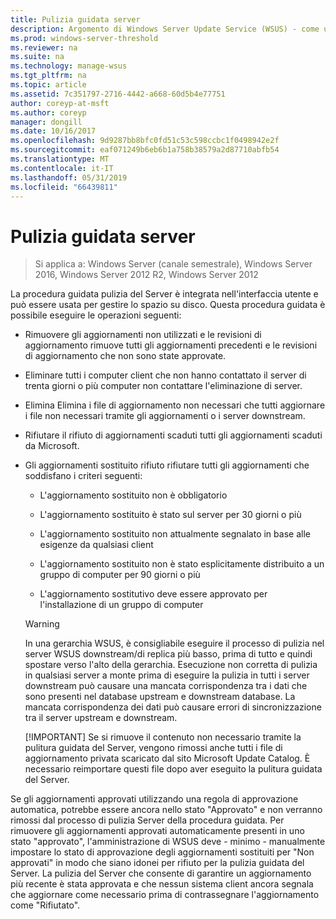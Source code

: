 ```yaml
---
title: Pulizia guidata server
description: Argomento di Windows Server Update Service (WSUS) - come usare la procedura guidata di pulizia di Server per gestire lo spazio su disco
ms.prod: windows-server-threshold
ms.reviewer: na
ms.suite: na
ms.technology: manage-wsus
ms.tgt_pltfrm: na
ms.topic: article
ms.assetid: 7c351797-2716-4442-a668-60d5b4e77751
author: coreyp-at-msft
ms.author: coreyp
manager: dongill
ms.date: 10/16/2017
ms.openlocfilehash: 9d9287bb8bfc0fd51c53c598ccbc1f0498942e2f
ms.sourcegitcommit: eaf071249b6eb6b1a758b38579a2d87710abfb54
ms.translationtype: MT
ms.contentlocale: it-IT
ms.lasthandoff: 05/31/2019
ms.locfileid: "66439811"
---
```

# <a name="the-server-cleanup-wizard"></a>Pulizia guidata server

>Si applica a: Windows Server (canale semestrale), Windows Server 2016, Windows Server 2012 R2, Windows Server 2012

La procedura guidata pulizia del Server è integrata nell'interfaccia utente e può essere usata per gestire lo spazio su disco. Questa procedura guidata è possibile eseguire le operazioni seguenti:

- Rimuovere gli aggiornamenti non utilizzati e le revisioni di aggiornamento rimuove tutti gli aggiornamenti precedenti e le revisioni di aggiornamento che non sono state approvate.

- Eliminare tutti i computer client che non hanno contattato il server di trenta giorni o più computer non contattare l'eliminazione di server.

- Elimina Elimina i file di aggiornamento non necessari che tutti aggiornare i file non necessari tramite gli aggiornamenti o i server downstream.

- Rifiutare il rifiuto di aggiornamenti scaduti tutti gli aggiornamenti scaduti da Microsoft.

- Gli aggiornamenti sostituito rifiuto rifiutare tutti gli aggiornamenti che soddisfano i criteri seguenti:

  -   L'aggiornamento sostituito non è obbligatorio

  -   L'aggiornamento sostituito è stato sul server per 30 giorni o più

  -   L'aggiornamento sostituito non attualmente segnalato in base alle esigenze da qualsiasi client

  -   L'aggiornamento sostituito non è stato esplicitamente distribuito a un gruppo di computer per 90 giorni o più

  -   L'aggiornamento sostitutivo deve essere approvato per l'installazione di un gruppo di computer

  > [!WARNING]
  >  In una gerarchia WSUS, è consigliabile eseguire il processo di pulizia nel server WSUS downstream/di replica più basso, prima di tutto e quindi spostare verso l'alto della gerarchia. Esecuzione non corretta di pulizia in qualsiasi server a monte prima di eseguire la pulizia in tutti i server downstream può causare una mancata corrispondenza tra i dati che sono presenti nel database upstream e downstream database. La mancata corrispondenza dei dati può causare errori di sincronizzazione tra il server upstream e downstream. 
  > 
  > [!IMPORTANT]
  >  Se si rimuove il contenuto non necessario tramite la pulitura guidata del Server, vengono rimossi anche tutti i file di aggiornamento privata scaricato dal sito Microsoft Update Catalog. È necessario reimportare questi file dopo aver eseguito la pulitura guidata del Server. 

Se gli aggiornamenti approvati utilizzando una regola di approvazione automatica, potrebbe essere ancora nello stato "Approvato" e non verranno rimossi dal processo di pulizia Server della procedura guidata. Per rimuovere gli aggiornamenti approvati automaticamente presenti in uno stato "approvato", l'amministrazione di WSUS deve - minimo - manualmente impostare lo stato di approvazione degli aggiornamenti sostituiti per "Non approvati" in modo che siano idonei per rifiuto per la pulizia guidata del Server. La pulizia del Server che consente di garantire un aggiornamento più recente è stata approvata e che nessun sistema client ancora segnala che aggiornare come necessario prima di contrassegnare l'aggiornamento come "Rifiutato".




